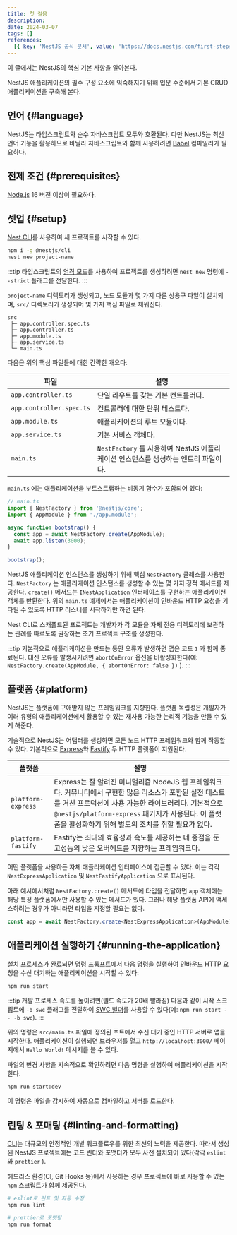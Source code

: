 ```yaml
---
title: 첫 걸음
description:
date: 2024-03-07
tags: []
references:
  [{ key: 'NestJS 공식 문서', value: 'https://docs.nestjs.com/first-steps' }]
---
```


이 글에서는 NestJS의 핵심 기본 사항을 알아본다.

NestJS 애플리케이션의 필수 구성 요소에 익숙해지기 위해 입문 수준에서 기본 CRUD 애플리케이션을 구축해 본다.

## 언어 {#language}

NestJS는 타입스크립트와 순수 자바스크립트 모두와 호환된다. 다만 NestJS는 최신 언어 기능을 활용하므로 바닐라 자바스크립트와 함께 사용하려면 [Babel](https://babeljs.io/) 컴파일러가 필요하다.

## 전제 조건 {#prerequisites}

[Node.js](https://nodejs.org/) 16 버전 이상이 필요하다.

## 셋업 {#setup}

[Nest CLI](https://docs.nestjs.com/cli/overview)를 사용하여 새 프로젝트를 시작할 수 있다.

```bash
npm i -g @nestjs/cli
nest new project-name
```

:::tip
타입스크립트의 [엄격 모드](https://www.typescriptlang.org/tsconfig#strict)를 사용하여 프로젝트를 생성하려면 `nest new` 명령에 `--strict` 플래그를 전달한다.
:::

`project-name` 디렉토리가 생성되고, 노드 모듈과 몇 가지 다른 상용구 파일이 설치되며, `src/` 디렉토리가 생성되어 몇 가지 핵심 파일로 채워진다.

```text
src
 ├─ app.controller.spec.ts
 ├─ app.controller.ts
 ├─ app.module.ts
 ├─ app.service.ts
 └─ main.ts
```

다음은 위의 핵심 파일들에 대한 간략한 개요다:

| 파일                     | 설명                                                                               |
| ------------------------ | ---------------------------------------------------------------------------------- |
| `app.controller.ts`      | 단일 라우트를 갖는 기본 컨트롤러다.                                                |
| `app.controller.spec.ts` | 컨트롤러에 대한 단위 테스트다.                                                     |
| `app.module.ts`          | 애플리케이션의 루트 모듈이다.                                                      |
| `app.service.ts`         | 기본 서비스 객체다.                                                                |
| `main.ts`                | `NestFactory` 를 사용하여 NestJS 애플리케이션 인스턴스를 생성하는 엔트리 파일이다. |

`main.ts` 에는 애플리케이션을 부트스트랩하는 비동기 함수가 포함되어 있다:

```ts
// main.ts
import { NestFactory } from '@nestjs/core';
import { AppModule } from './app.module';

async function bootstrap() {
  const app = await NestFactory.create(AppModule);
  await app.listen(3000);
}

bootstrap();
```

NestJS 애플리케이션 인스턴스를 생성하기 위해 핵심 `NestFactory` 클래스를 사용한다. `NestFactory` 는 애플리케이션 인스턴스를 생성할 수 있는 몇 가지 정적 메서드를 제공한다. `create()` 메서드는 `INestApplication` 인터페이스를 구현하는 애플리케이션 객체를 반환한다. 위의 `main.ts` 예제에서는 애플리케이션이 인바운드 HTTP 요청을 기다릴 수 있도록 HTTP 리스너를 시작하기만 하면 된다.

Nest CLI로 스캐폴드된 프로젝트는 개발자가 각 모듈을 자체 전용 디렉토리에 보관하는 관례를 따르도록 권장하는 초기 프로젝트 구조를 생성한다.

:::tip
기본적으로 애플리케이션을 만드는 동안 오류가 발생하면 앱은 코드 `1` 과 함께 종료된다. 대신 오류를 발생시키려면 `abortOnError` 옵션을 비활성화한다(예: `NestFactory.create(AppModule, { abortOnError: false })` ).
:::

## 플랫폼 {#platform}

NestJS는 플랫폼에 구애받지 않는 프레임워크를 지향한다. 플랫폼 독립성은 개발자가 여러 유형의 애플리케이션에서 활용할 수 있는 재사용 가능한 논리적 기능을 만들 수 있게 해준다.

기술적으로 NestJS는 어댑터를 생성하면 모든 노드 HTTP 프레임워크와 함께 작동할 수 있다. 기본적으로 [Express](https://expressjs.com/)와 [Fastify](https://www.fastify.io/) 두 HTTP 플랫폼이 지원된다.

| 플랫폼             | 설명                                                                                                                                                                                                                                                                         |
| ------------------ | ---------------------------------------------------------------------------------------------------------------------------------------------------------------------------------------------------------------------------------------------------------------------------- |
| `platform-express` | Express는 잘 알려진 미니멀리즘 NodeJS 웹 프레임워크다. 커뮤니티에서 구현한 많은 리소스가 포함된 실전 테스트를 거친 프로덕션에 사용 가능한 라이브러리다. 기본적으로 `@nestjs/platform-express` 패키지가 사용된다. 이 플랫폼을 활성화하기 위해 별도의 조치를 취할 필요가 없다. |
| `platform-fastify` | Fastify는 최대의 효율성과 속도를 제공하는 데 중점을 둔 고성능의 낮은 오버헤드를 지향하는 프레임워크다.                                                                                                                                                                       |

어떤 플랫폼을 사용하든 자체 애플리케이션 인터페이스에 접근할 수 있다. 이는 각각 `NestExpressApplication` 및 `NestFastifyApplication` 으로 표시된다.

아래 예시에서처럼 `NestFactory.create()` 메서드에 타입을 전달하면 `app` 객체에는 해당 특정 플랫폼에서만 사용할 수 있는 메서드가 있다. 그러나 해당 플랫폼 API에 액세스하려는 경우가 아니라면 타입을 지정할 필요는 없다.

```ts
const app = await NestFactory.create<NestExpressApplication>(AppModule);
```

## 애플리케이션 실행하기 {#running-the-application}

설치 프로세스가 완료되면 명령 프롬프트에서 다음 명령을 실행하여 인바운드 HTTP 요청을 수신 대기하는 애플리케이션을 시작할 수 있다:

```bash
npm run start
```

:::tip
개발 프로세스 속도를 높이려면(빌드 속도가 20배 빨라짐) 다음과 같이 시작 스크립트에 `-b swc` 플래그를 전달하여 [SWC 빌더](https://docs.nestjs.com/recipes/swc)를 사용할 수 있다(예: `npm run start -- -b swc`).
:::

위의 명령은 `src/main.ts` 파일에 정의된 포트에서 수신 대기 중인 HTTP 서버로 앱을 시작한다. 애플리케이션이 실행되면 브라우저를 열고 `http://localhost:3000/` 페이지에서 `Hello World!` 메시지를 볼 수 있다.

파일의 변경 사항을 지속적으로 확인하려면 다음 명령을 실행하여 애플리케이션을 시작한다.

```bash
npm run start:dev
```

이 명령은 파일을 감시하여 자동으로 컴파일하고 서버를 로드한다.

## 린팅 & 포매팅 {#linting-and-formatting}

[CLI](https://docs.nestjs.com/cli/overview)는 대규모의 안정적인 개발 워크플로우를 위한 최선의 노력을 제공한다. 따라서 생성된 NestJS 프로젝트에는 코드 린터와 포맷터가 모두 사전 설치되어 있다(각각 `eslint` 와 `prettier` ).

헤드리스 환경(CI, Git Hooks 등)에서 사용하는 경우 프로젝트에 바로 사용할 수 있는 `npm` 스크립트가 함께 제공된다.

```bash
# eslint로 린트 및 자동 수정
npm run lint

# prettier로 포맷팅
npm run format
```
